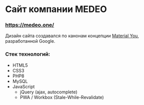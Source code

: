 # Сайт компании MEDEO

### https://medeo.one/

Дизайн сайта создавался по канонам концепции [Material You](https://m3.material.io/), разработанной Google.

### Стек технологий:
- HTML5
- CSS3
- PHP8 
- MySQL
- JavaScript 
    - jQuery (ajax, autocomplete)
    - PWA / Workbox (Stale-While-Revalidate)